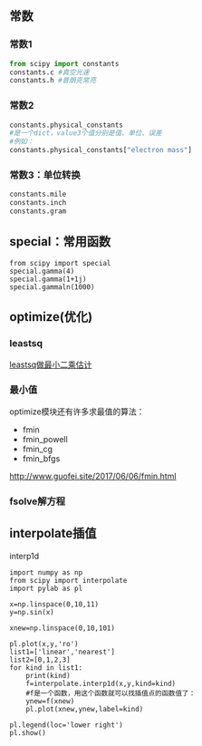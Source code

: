 ## 常数

### 常数1

```py
from scipy import constants
constants.c #真空光速
constants.h #普朗克常亮
```

### 常数2

```py
constants.physical_constants
#是一个dict，value3个值分别是值、单位、误差
#例如：
constants.physical_constants["electron mass"]
```

### 常数3：单位转换
```py
constants.mile
constants.inch
constants.gram
```

## special：常用函数

```
from scipy import special
special.gamma(4)
special.gamma(1+1j)
special.gammaln(1000)
```

## optimize(优化)

### leastsq
[leastsq做最小二乘估计](
http://www.guofei.site/2017/06/06/leastsq.html)

### 最小值
optimize模块还有许多求最值的算法：
- fmin
- fmin_powell
- fmin_cg
- fmin_bfgs

http://www.guofei.site/2017/06/06/fmin.html

### fsolve解方程



## interpolate插值
interp1d

```
import numpy as np
from scipy import interpolate
import pylab as pl

x=np.linspace(0,10,11)
y=np.sin(x)

xnew=np.linspace(0,10,101)

pl.plot(x,y,'ro')
list1=['linear','nearest']
list2=[0,1,2,3]
for kind in list1:
    print(kind)
    f=interpolate.interp1d(x,y,kind=kind)
    #f是一个函数，用这个函数就可以找插值点的函数值了：
    ynew=f(xnew)
    pl.plot(xnew,ynew,label=kind)

pl.legend(loc='lower right')
pl.show()
```
